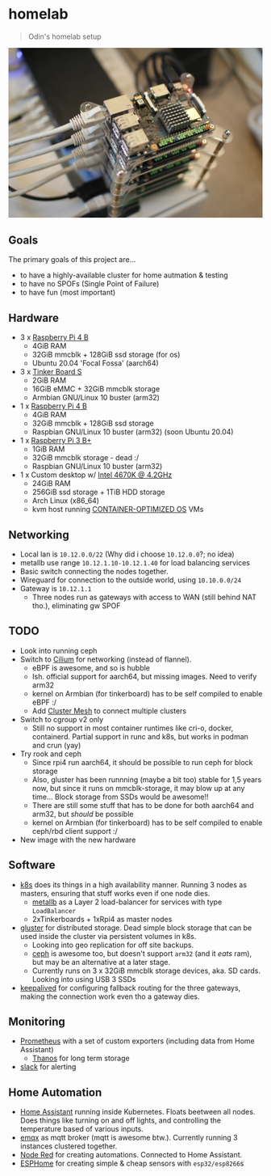 # homelab

> Odin's homelab setup

![homelab](/media/homelab_1.jpg)

## Goals

The primary goals of this project are...

- to have a highly-available cluster for home autmation & testing
- to have no SPOFs (Single Point of Failure)
- to have fun (most important)

## Hardware

- 3 x [Raspberry Pi 4 B](https://www.raspberrypi.org/products/raspberry-pi-4-model-b/)
  - 4GiB RAM
  - 32GiB mmcblk + 128GiB ssd storage (for os)
  - Ubuntu 20.04 'Focal Fossa' (aarch64)
- 3 x [Tinker Board S](https://www.asus.com/no/Single-Board-Computer/Tinker-Board-S/)
  - 2GiB RAM
  - 16GiB eMMC + 32GiB mmcblk storage
  - Armbian GNU/Linux 10 buster (arm32)
- 1 x [Raspberry Pi 4 B](https://www.raspberrypi.org/products/raspberry-pi-4-model-b/)
  - 4GiB RAM
  - 32GiB mmcblk + 128GiB ssd storage
  - Raspbian GNU/Linux 10 buster (arm32) (soon Ubuntu 20.04)
- 1 x [Raspberry Pi 3 B+](https://www.raspberrypi.org/products/raspberry-pi-3-model-b-plus/)
  - 1GiB RAM
  - 32GiB mmcblk storage - dead :/
  - Raspbian GNU/Linux 10 buster (arm32)
- 1 x Custom desktop w/ [Intel 4670K @ 4.2GHz](https://ark.intel.com/content/www/us/en/ark/products/75048/intel-core-i5-4670k-processor-6m-cache-up-to-3-80-ghz.html)
  - 24GiB RAM
  - 256GiB ssd storage + 1TiB HDD storage
  - Arch Linux (x86_64)
  - kvm host running [CONTAINER-OPTIMIZED OS](https://cloud.google.com/container-optimized-os/) VMs

## Networking

- Local lan is `10.12.0.0/22` (Why did i choose `10.12.0.0`?; no idea)
- metallb use range `10.12.1.10-10.12.1.40` for load balancing services
- Basic switch connecting the nodes together.
- Wireguard for connection to the outside world, using `10.10.0.0/24`
- Gateway is `10.12.1.1`
  - Three nodes run as gateways with access to WAN (still behind NAT tho.), eliminating gw SPOF

## TODO
- Look into running ceph
- Switch to [Cilium](https://cilium.io/) for networking (instead of flannel).
  - eBPF is awesome, and so is hubble
  - Ish. official support for aarch64, but missing images. Need to verify arm32
  - kernel on Armbian (for tinkerboard) has to be self compiled to enable eBPF :/
  - Add [Cluster Mesh](https://cilium.io/blog/2019/03/12/clustermesh/) to connect multiple clusters
- Switch to cgroup v2 only
  - Still no support in  most container runtimes like cri-o, docker, containerd. Partial support in runc and k8s, but works in podman and crun (yay)
- Try rook and ceph
  - Since rpi4 run aarch64, it should be possible to run ceph for block storage
  - Also, gluster has been runnning (maybe a bit too) stable for 1,5 years now, but since it runs on mmcblk-storage, it may blow up at any time... Block storage from SSDs would be awesome!!
  - There are still some stuff that has to be done for both aarch64 and arm32, but _should_ be possible
  - kernel on Armbian (for tinkerboard) has to be self compiled to enable ceph/rbd client support :/
- New image with the new hardware

## Software

- [k8s](https://k8s.io) does its things in a high availability manner. Running 3 nodes as masters, ensuring that stuff works even if one node dies.
  - [metallb](https://metallb.universe.tf/) as a Layer 2 load-balancer for services with type `LoadBalancer`
  - 2xTinkerboards + 1xRpi4 as master nodes
- [gluster](https://www.gluster.org/) for distributed storage. Dead simple block storage that can be used inside the cluster via persistent volumes in k8s.
  - Looking into geo replication for off site backups.
  - [ceph](https://ceph.io/) is awesome too, but doesn't support `arm32` (and it _eats_ ram), but may be an alternative at a later stage.
  - Currently runs on 3 x 32GiB mmcblk storage devices, aka. SD cards. Looking into using USB 3 SSDs
- [keepalived](https://www.keepalived.org/) for configuring fallback routing for the three gateways, making the connection work even tho a gateway dies.

## Monitoring

- [Prometheus](https://prometheus.io/) with a set of custom exporters (including data from Home Assistant)
  - [Thanos](https://thanos.io/) for long term storage
- [slack](https://slack.com) for alerting

## Home Automation

- [Home Assistant](https://www.home-assistant.io/) running inside Kubernetes. Floats beetween all nodes. Does things like turning on and off lights, and controlling the temperature based of various inputs.
- [emqx](https://github.com/emqx/emqx) as mqtt broker (mqtt is awesome btw.). Currently running 3 instances clustered together.
- [Node Red](https://nodered.org/) for creating automations. Connected to Home Assistant.
- [ESPHome](https://esphome.io) for creating simple & cheap sensors with `esp32/esp8266`s
